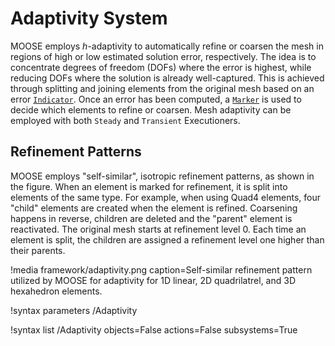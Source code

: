 # Adaptivity System

MOOSE employs $h$-adaptivity to automatically refine or coarsen the mesh in regions of high or low
estimated solution error, respectively. The idea is to concentrate degrees of freedom (DOFs) where
the error is highest, while reducing DOFs where the solution is already well-captured. This is
achieved through splitting and joining elements from the original mesh based on an error
[`Indicator`](/Adaptivity/Indicators/index.md). Once an error has been computed, a
[`Marker`](/Adaptivity/Markers/index.md) is used to decide which elements to refine or coarsen. Mesh
adaptivity can be employed with both `Steady` and `Transient` Executioners.

## Refinement Patterns

MOOSE employs "self-similar", isotropic refinement patterns, as shown in the figure. When an element
is marked for refinement, it is split into elements of the same type. For example, when using Quad4
elements, four "child" elements are created when the element is refined. Coarsening happens in
reverse, children are deleted and the "parent" element is reactivated. The original mesh starts at
refinement level 0. Each time an element is split, the children are assigned a refinement level one
higher than their parents.

!media framework/adaptivity.png
       caption=Self-similar refinement pattern utilized by MOOSE for adaptivity for 1D linear,
               2D quadrilatrel, and 3D hexahedron elements.

!syntax parameters /Adaptivity

!syntax list /Adaptivity objects=False actions=False subsystems=True
